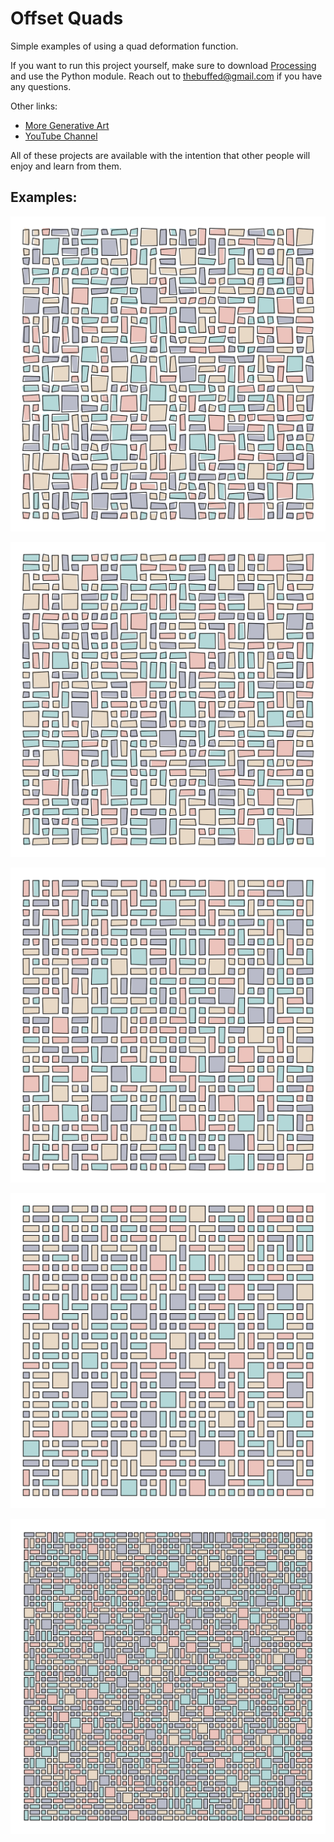 # Offset Quads

Simple examples of using a quad deformation function.

If you want to run this project yourself, make sure to download [Processing](https://www.processing.org) and use the Python module. Reach out to thebuffed@gmail.com if you have any questions.

Other links:
- [More Generative Art](https://github.com/erdavids/Generative-Art)
- [YouTube Channel](https://www.youtube.com/channel/UCUrmX3SvpPerq-KAfGBrgGQ)

All of these projects are available with the intention that other people will enjoy and learn from them. 

## Examples:

<p align="center"><img src="https://github.com/erdavids/Offset-Quads/blob/master/Examples/6-3-30.png"></p>
<p align="center"><img src="https://github.com/erdavids/Offset-Quads/blob/master/Examples/6-2-30.png"></p>
<p align="center"><img src="https://github.com/erdavids/Offset-Quads/blob/master/Examples/6-1-30.png"></p>
<p align="center"><img src="https://github.com/erdavids/Offset-Quads/blob/master/Examples/6-0-30.png"></p>
<p align="center"><img src="https://github.com/erdavids/Offset-Quads/blob/master/Examples/3-0-50.png"></p>
